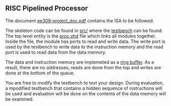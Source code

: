 ## RISC Pipelined Processor

The document [ee309-project_doc.pdf](ee309-project_doc.pdf) contains the ISA to be followed. 

The skeleton code can be found in [src/](src/) where the [testbench](src/testbench.vhd) can be found. The top level entity is the [proc.vhd](src/proc.vhd) file which links all modules together. 
Inside the file, the module has ports to read and write data. The write port is used by the testbench to write data to the instruction memory and the read port is used to read data from the data
memory. 

The data and instruction memory are implemeted as a [ring buffer](src/ring_buffer.vhd). As a result, there are no addresses; reads are done from the top and writes are done at the bottom of the queue. 


You are free to modify the testbench to test your design. During evaluation, a mpodified testbench that contains a hidden sequence of instructions will be used and evaluation will be done on the 
contents of the data memory will be examined.  
